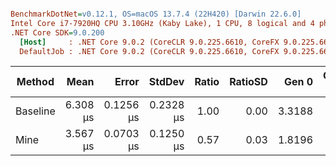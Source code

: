 ``` ini

BenchmarkDotNet=v0.12.1, OS=macOS 13.7.4 (22H420) [Darwin 22.6.0]
Intel Core i7-7920HQ CPU 3.10GHz (Kaby Lake), 1 CPU, 8 logical and 4 physical cores
.NET Core SDK=9.0.200
  [Host]     : .NET Core 9.0.2 (CoreCLR 9.0.225.6610, CoreFX 9.0.225.6610), X64 RyuJIT DEBUG
  DefaultJob : .NET Core 9.0.2 (CoreCLR 9.0.225.6610, CoreFX 9.0.225.6610), X64 RyuJIT


```
|   Method |     Mean |     Error |    StdDev | Ratio | RatioSD |  Gen 0 | Gen 1 | Gen 2 | Allocated |
|--------- |---------:|----------:|----------:|------:|--------:|-------:|------:|------:|----------:|
| Baseline | 6.308 μs | 0.1256 μs | 0.2328 μs |  1.00 |    0.00 | 3.3188 |     - |     - |  13.56 KB |
|     Mine | 3.567 μs | 0.0703 μs | 0.1250 μs |  0.57 |    0.03 | 1.8196 |     - |     - |   7.45 KB |
